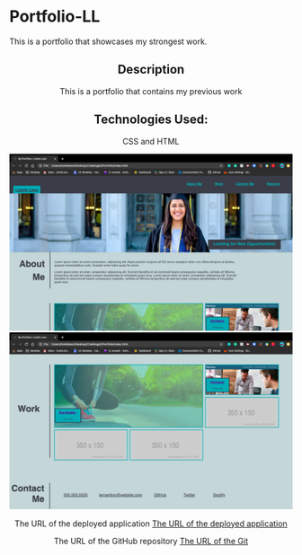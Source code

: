 # Portfolio-LL
This is a portfolio that showcases my strongest work. 

<!DOCTYPE html>

<html lang="en-us">
    <head>
        <meta charset="UTF-8" />
        <title>My Portfolio</title>
    </head>
    <header>
        <h2>
            Description
        </h2>
            <p>
                This is a portfolio that contains my previous work
            </p>
        <h2>
            Technologies Used:
        </h2>   
            <p>
                CSS and HTML
            </p>
    <header>
    <section>
      <img src="./assets/images/screenshot1.jpg">
      <img src="./assets/images/screenshot2.jpg">
    </section>
    <section>
        <p>
            The URL of the deployed application
            <a href="https://lizetteleon14.github.io/Portfolio/">The URL of the deployed application</a>
        </p>
    </section>
    <section>
        <p>
            The URL of the GitHub repository 
            <a href="https://github.com/lizetteleon14/Portfolio">The URL of the Git</a>
        </p>
    </section>